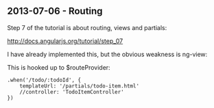## 2013-07-06 - Routing

Step 7 of the tutorial is about routing, views and partials:

http://docs.angularjs.org/tutorial/step_07

I have already implemented this, but the obvious weakness is ng-view:

<div ng-view></div>

This is hooked up to $routeProvider:

```
.when('/todo/:todoId', {
    templateUrl: '/partials/todo-item.html'
    //controller: 'TodoItemController'
})
```